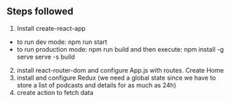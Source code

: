 ## Steps followed
1) Install create-react-app
- to run dev mode: 
        npm run start
- to run production mode: npm run build and then execute: 
        npm install -g serve
        serve -s build

2) install react-router-dom and configure App.js with routes. Create Home
3) install and configure Redux (we need a global state since we have to store a list of podcasts and details for as much as 24h)
4) create action to fetch data